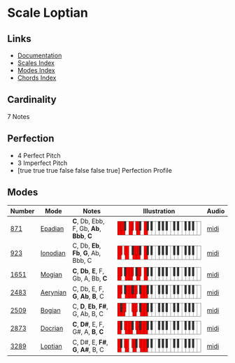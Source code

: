 # Scale Loptian

## Links

- [Documentation](index.md)
- [Scales Index](Scales.md)
- [Modes Index](Modes.md)
- [Chords Index](Chords.md)

## Cardinality

7 Notes

## Perfection

- 4 Perfect Pitch
- 3 Imperfect Pitch
- [true true true false false false true] Perfection Profile

## Modes

| Number | Mode | Notes | Illustration | Audio |
|--------|------|-------|--------------|-------|
| [871](https://ianring.com/musictheory/scales/871) | [Epadian](ModeEpadian.md) | **C**, Db, Ebb, F, Gb, **Ab**, **Bbb**, **C** | ![CNaturalEpadian](ModeCNaturalEpadian.png) | [midi](https://github.com/edipermadi/music/blob/main/docs/ModeCNaturalEpadian.mid?raw=true) | 
| [923](https://ianring.com/musictheory/scales/923) | [Ionodian](ModeIonodian.md) | C, Db, **Eb**, **Fb**, **G**, Ab, Bbb, C | ![CNaturalIonodian](ModeCNaturalIonodian.png) | [midi](https://github.com/edipermadi/music/blob/main/docs/ModeCNaturalIonodian.mid?raw=true) | 
| [1651](https://ianring.com/musictheory/scales/1651) | [Mogian](ModeMogian.md) | **C**, **Db**, **E**, F, Gb, A, Bb, **C** | ![CNaturalMogian](ModeCNaturalMogian.png) | [midi](https://github.com/edipermadi/music/blob/main/docs/ModeCNaturalMogian.mid?raw=true) | 
| [2483](https://ianring.com/musictheory/scales/2483) | [Aerynian](ModeAerynian.md) | C, Db, E, F, **G**, **Ab**, **B**, C | ![CNaturalAerynian](ModeCNaturalAerynian.png) | [midi](https://github.com/edipermadi/music/blob/main/docs/ModeCNaturalAerynian.mid?raw=true) | 
| [2509](https://ianring.com/musictheory/scales/2509) | [Bogian](ModeBogian.md) | C, **D**, **Eb**, **F#**, G, Ab, B, C | ![CNaturalBogian](ModeCNaturalBogian.png) | [midi](https://github.com/edipermadi/music/blob/main/docs/ModeCNaturalBogian.mid?raw=true) | 
| [2873](https://ianring.com/musictheory/scales/2873) | [Docrian](ModeDocrian.md) | **C**, **D#**, E, F, G#, A, **B**, **C** | ![CNaturalDocrian](ModeCNaturalDocrian.png) | [midi](https://github.com/edipermadi/music/blob/main/docs/ModeCNaturalDocrian.mid?raw=true) | 
| [3289](https://ianring.com/musictheory/scales/3289) | [Loptian](ModeLoptian.md) | C, D#, E, **F#**, **G**, **A#**, B, C | ![CNaturalLoptian](ModeCNaturalLoptian.png) | [midi](https://github.com/edipermadi/music/blob/main/docs/ModeCNaturalLoptian.mid?raw=true) | 
